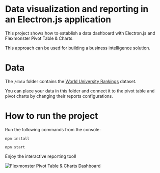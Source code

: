 # Data visualization and reporting in an Electron.js application

This project shows how to establish a data dashboard with Electron.js and Flexmonster Pivot Table & Charts.

This approach can be used for building a business intelligence solution.

# Data

The `/data` folder contains the [World University Rankings](https://www.kaggle.com/mylesoneill/world-university-rankings) dataset.

You can place your data in this folder and connect it to the pivot table and pivot charts by changing their reports configurations.

# How to run the project

Run the following commands from the console:

`npm install`

`npm start`

Enjoy the interactive reporting tool!

![Flexmonster Pivot Table & Charts Dashboard](https://www.flexmonster.com/fm_uploads/2020/08/FMElectronJSDashboard.gif)
